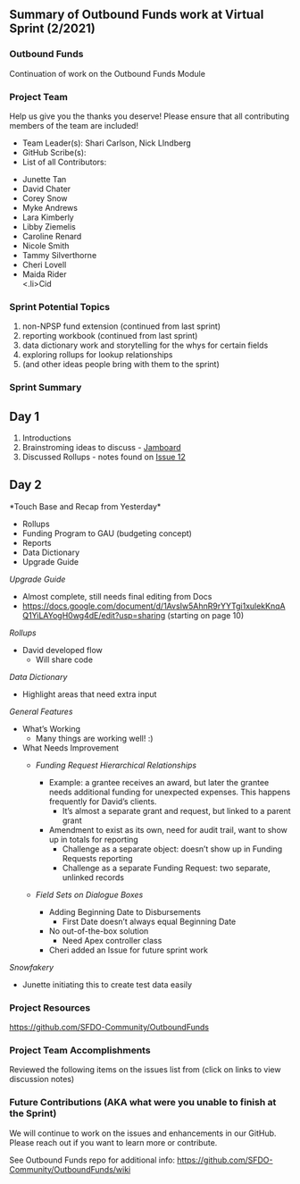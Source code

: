 ## Summary of Outbound Funds work at Virtual Sprint (2/2021)

### Outbound Funds
Continuation of work on the Outbound Funds Module

### Project Team
Help us give you the thanks you deserve! Please ensure that all contributing members of the team are included!
* Team Leader(s): Shari Carlson, Nick LIndberg
* GitHub Scribe(s): 
* List of all Contributors:<br>
<ul>
  <li>Junette Tan </li>
  <li>David Chater</li>
  <li>Corey Snow</li>
  <li>Myke Andrews</li> 
  <li> Lara Kimberly</li>
  <li>Libby Ziemelis</li>
  <li>Caroline Renard</li>
  <li>Nicole Smith </li>
  <li>Tammy Silverthorne</li>
  <li>Cheri Lovell</li>
  <li>Maida Rider</li>
  <.li>Cid</li>
  </ul>


### Sprint Potential Topics
<ol>
<li>non-NPSP fund extension (continued from last sprint)</li>
<li>reporting workbook (continued from last sprint)</li>
<li>data dictionary work and storytelling for the whys for certain fields</li>
<li>exploring rollups for lookup relationships</li>
<li>(and other ideas people bring with them to the sprint)</li>
 
  </ol>

### Sprint Summary 
<H2>Day 1</H2>
<ol>
  <li>Introductions  </li>
  <li>Brainstroming ideas to discuss - <a href= "https://jamboard.google.com/d/11eWq6E-dlKZGjQV0SQZ5D-GELIFRu5-TAuHF8bo_Tjw/viewer?f=0"> Jamboard </a> </li>
  <li>Discussed Rollups - notes found on <a href= "https://github.com/SFDO-Community-Sprints/OutboundFunds/issues/12"> Issue 12</a>  </li>
  </ol>
  
  <H2>Day 2</H2>
*Touch Base and Recap from Yesterday*

* Rollups
* Funding Program to GAU (budgeting concept)
* Reports
* Data Dictionary 
* Upgrade Guide

*Upgrade Guide*

* Almost complete, still needs final editing from Docs
* https://docs.google.com/document/d/1AvsIw5AhnR9rYYTgi1xulekKnqAQ1YiLAYogH0wg4dE/edit?usp=sharing (starting on page 10)

*Rollups*

* David developed flow
    * Will share code

*Data Dictionary*

* Highlight areas that need extra input

*General Features*

* What’s Working
    * Many things are working well! :)
* What Needs Improvement
    * *Funding Request Hierarchical Relationships*
        * Example: a grantee receives an award, but later the grantee needs additional funding for unexpected expenses. This happens frequently for David’s clients.
            * It’s almost a separate grant and request, but linked to a parent grant
        * Amendment to exist as its own, need for audit trail, want to show up in totals for reporting
            * Challenge as a separate object: doesn’t show up in Funding Requests reporting
            * Challenge as a separate Funding Request: two separate, unlinked records
    * *Field Sets on Dialogue Boxes*

        * Adding Beginning Date to Disbursements
            * First Date doesn’t always equal Beginning Date
        * No out-of-the-box solution
            * Need Apex controller class
        * Cheri added an Issue for future sprint work

*Snowfakery*

* Junette initiating this to create test data easily



### Project Resources
https://github.com/SFDO-Community/OutboundFunds

### Project Team Accomplishments
Reviewed the following items on the issues list from (click on links to view discussion notes) 



### Future Contributions (AKA what were you unable to finish at the Sprint)
We will continue to work on the issues and enhancements in our GitHub. Please reach out if you want to learn more or contribute. 




See Outbound Funds repo for additional info: https://github.com/SFDO-Community/OutboundFunds/wiki
